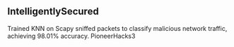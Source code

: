 ## IntelligentlySecured
Trained KNN on Scapy sniffed packets to classify malicious network traffic, achieving 98.01% accuracy.
PioneerHacks3
